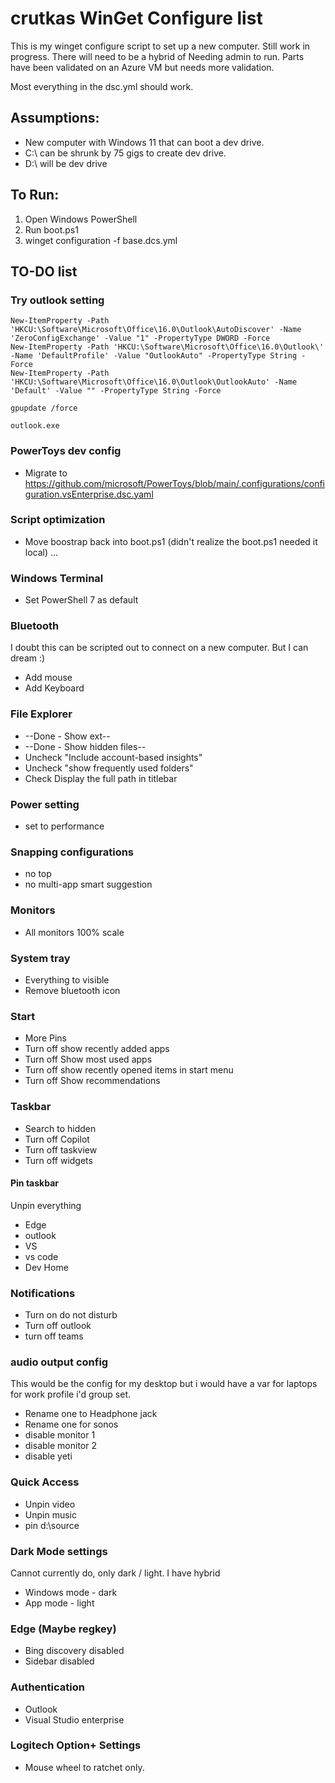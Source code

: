 # crutkas WinGet Configure list

This is my winget configure script to set up a new computer.  Still work in progress.  There will need to be a hybrid of Needing admin to run.  Parts have been validated on an Azure VM but needs more validation.

Most everything in the dsc.yml should work.

## Assumptions:

- New computer with Windows 11 that can boot a dev drive.
- C:\ can be shrunk by 75 gigs to create dev drive. 
- D:\ will be dev drive

## To Run:

1. Open Windows PowerShell
2. Run boot.ps1
3. winget configuration -f base.dcs.yml

## TO-DO list

### Try outlook setting
```
New-ItemProperty -Path 'HKCU:\Software\Microsoft\Office\16.0\Outlook\AutoDiscover' -Name 'ZeroConfigExchange' -Value "1" -PropertyType DWORD -Force
New-ItemProperty -Path 'HKCU:\Software\Microsoft\Office\16.0\Outlook\' -Name 'DefaultProfile' -Value "OutlookAuto" -PropertyType String -Force
New-ItemProperty -Path 'HKCU:\Software\Microsoft\Office\16.0\Outlook\OutlookAuto' -Name 'Default' -Value "" -PropertyType String -Force

gpupdate /force

outlook.exe
```

### PowerToys dev config

- Migrate to https://github.com/microsoft/PowerToys/blob/main/.configurations/configuration.vsEnterprise.dsc.yaml

### Script optimization

- Move boostrap back into boot.ps1 (didn't realize the boot.ps1 needed it local) ...

### Windows Terminal
- Set PowerShell 7 as default

### Bluetooth 
I doubt this can be scripted out to connect on a new computer.  But I can dream :)
- Add mouse
- Add Keyboard

### File Explorer
- --Done - Show ext--
- --Done - Show hidden files--
- Uncheck "Include account-based insights"
- Uncheck "show frequently used folders"
- Check Display the full path in titlebar

### Power setting
- set to performance
### Snapping configurations
- no top
- no multi-app smart suggestion

### Monitors
- All monitors 100% scale

### System tray
- Everything to visible
- Remove bluetooth icon

### Start
- More Pins
- Turn off show recently added apps
- Turn off Show most used apps
- Turn off show recently opened items in start menu
- Turn off Show recommendations

### Taskbar
- Search to hidden
- Turn off Copilot
- Turn off taskview
- Turn off widgets

#### Pin taskbar
Unpin everything
- Edge 
- outlook
- VS
- vs code
- Dev Home

### Notifications
- Turn on do not disturb
- Turn off outlook
- turn off teams

### audio output config
This would be the config for my desktop but i would have a var for laptops for work profile i'd group set.
- Rename one to Headphone jack
- Rename one for sonos
- disable monitor 1
- disable monitor 2
- disable yeti

### Quick Access
- Unpin video
- Unpin music
- pin d:\source

### Dark Mode settings
Cannot currently do, only dark / light.  I have hybrid
- Windows mode - dark
- App mode - light

### Edge  (Maybe regkey)
- Bing discovery disabled
- Sidebar disabled

### Authentication
- Outlook
- Visual Studio enterprise

### Logitech Option+ Settings
- Mouse wheel to ratchet only.
